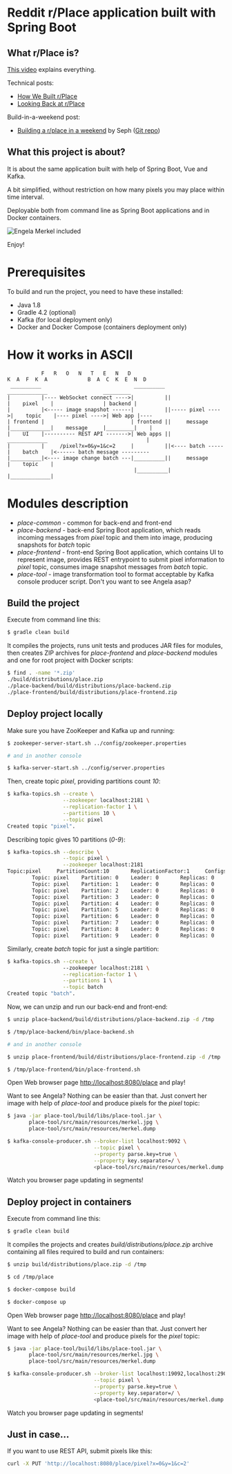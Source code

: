 # Reddit r/Place application built with Spring Boot

## What r/Place is?

[This video](https://www.youtube.com/watch?v=0QO0yZldC2M) explains everything.

Technical posts:

* [How We Built r/Place](https://redditblog.com/2017/04/13/how-we-built-rplace/)
* [Looking Back at r/Place](https://redditblog.com/2017/04/18/place-part-two/)

Build-in-a-weekend post:

* [Building a r/place in a weekend](https://josephg.com/blog/rplace-in-a-weekend/) by Seph ([Git repo](https://github.com/josephg/sephsplace.git))

## What this project is about?

It is about the same application built with help of Spring Boot, Vue and Kafka.

A bit simplified, without restriction on how many pixels you may place within time interval.

Deployable both from command line as Spring Boot applications and in Docker containers.

![Engela Merkel included](screenshot.png)

Enjoy!

# Prerequisites

To build and run the project, you need to have these installed:

* Java 1.8
* Gradle 4.2 (optional)
* Kafka (for local deployment only)
* Docker and Docker Compose (containers deployment only)

# How it works in ASCII

               F   R   O   N   T   E   N   D                               K  A  F  K  A             B  A  C  K  E  N  D
     __________                              __________                    _____________                  _________
    |          |---- WebSocket connect ---->|          ||                 |    pixel    |                | backend |
    |          |<----- image snapshot ------|          ||----- pixel ---->|    topic    |---- pixel ---->| Web app |----
    | frontend |                            | frontend ||     message     |_____________|    message     |_________|    |
    |    UI    |---------- REST API ------->| Web apps ||                  _____________                                |
    |          |     /pixel?x=0&y=1&c=2     |          ||<---- batch -----|    batch    |<------ batch message ---------
    |__________|<---- image change batch ---|__________||     message     |    topic    |
                                             |__________|                 |_____________|

# Modules description

* _place-common_ - common for back-end and front-end
* _place-backend_ - back-end Spring Boot application, which reads incoming messages from _pixel_ topic and them into image, producing snapshots for _batch_ topic
* _place-frontend_ - front-end Spring Boot application, which contains UI to represent image, provides REST entrypoint to submit pixel information to _pixel_ topic, consumes image snapshot messages from _batch_ topic.
* _place-tool_ - image transformation tool to format acceptable by Kafka console producer script. Don't you want to see Angela asap?

## Build the project

Execute from command line this:

```sh
$ gradle clean build
```

It compiles the projects, runs unit tests and produces JAR files for modules, then creates ZIP archives for _place-frontend_ and _place-backend_ modules and one for root project with Docker scripts:

```sh
$ find . -name '*.zip'
./build/distributions/place.zip
./place-backend/build/distributions/place-backend.zip
./place-frontend/build/distributions/place-frontend.zip
```

## Deploy project locally

Make sure you have ZooKeeper and Kafka up and running:

```sh
$ zookeeper-server-start.sh ../config/zookeeper.properties

# and in another console

$ kafka-server-start.sh ../config/server.properties
```

Then, create topic _pixel_, providing partitions count _10_:

```sh
$ kafka-topics.sh --create \
                  --zookeeper localhost:2181 \
                  --replication-factor 1 \
                  --partitions 10 \
                  --topic pixel
Created topic "pixel".
```

Describing topic gives 10 partitions (_0-9_): 

```sh
$ kafka-topics.sh --describe \
                  --topic pixel \
                  --zookeeper localhost:2181
Topic:pixel     PartitionCount:10       ReplicationFactor:1     Configs:
        Topic: pixel    Partition: 0    Leader: 0       Replicas: 0     Isr: 0
        Topic: pixel    Partition: 1    Leader: 0       Replicas: 0     Isr: 0
        Topic: pixel    Partition: 2    Leader: 0       Replicas: 0     Isr: 0
        Topic: pixel    Partition: 3    Leader: 0       Replicas: 0     Isr: 0
        Topic: pixel    Partition: 4    Leader: 0       Replicas: 0     Isr: 0
        Topic: pixel    Partition: 5    Leader: 0       Replicas: 0     Isr: 0
        Topic: pixel    Partition: 6    Leader: 0       Replicas: 0     Isr: 0
        Topic: pixel    Partition: 7    Leader: 0       Replicas: 0     Isr: 0
        Topic: pixel    Partition: 8    Leader: 0       Replicas: 0     Isr: 0
        Topic: pixel    Partition: 9    Leader: 0       Replicas: 0     Isr: 0
```

Similarly, create _batch_ topic for just a single partition: 

```sh
$ kafka-topics.sh --create \ 
                  --zookeeper localhost:2181 \
                  --replication-factor 1 \
                  --partitions 1 \
                  --topic batch
Created topic "batch".
```

Now, we can unzip and run our back-end and front-end:

```sh
$ unzip place-backend/build/distributions/place-backend.zip -d /tmp

$ /tmp/place-backend/bin/place-backend.sh

# and in another console

$ unzip place-frontend/build/distributions/place-frontend.zip -d /tmp

$ /tmp/place-frontend/bin/place-frontend.sh
```

Open Web browser page [http://localhost:8080/place](http://localhost:8080/place) and play!

Want to see Angela? Nothing can be easier than that. Just convert her image with help of _place-tool_ and produce pixels for the _pixel_ topic:

```sh
$ java -jar place-tool/build/libs/place-tool.jar \
       place-tool/src/main/resources/merkel.jpg \
       place-tool/src/main/resources/merkel.dump

$ kafka-console-producer.sh --broker-list localhost:9092 \
                            --topic pixel \
                            --property parse.key=true \
                            --property key.separator=/ \
                            <place-tool/src/main/resources/merkel.dump
```

Watch you browser page updating in segments!

## Deploy project in containers

Execute from command line this:

```sh
$ gradle clean build
```

It compiles the projects and creates _build/distributions/place.zip_ archive containing all files required to build and run containers:

```sh
$ unzip build/distributions/place.zip -d /tmp

$ cd /tmp/place

$ docker-compose build

$ docker-compose up
```

Open Web browser page [http://localhost:8080/place](http://localhost:8080/place) and play!

Want to see Angela? Nothing can be easier than that. Just convert her image with help of _place-tool_ and produce pixels for the _pixel_ topic:

```sh
$ java -jar place-tool/build/libs/place-tool.jar \
       place-tool/src/main/resources/merkel.jpg \
       place-tool/src/main/resources/merkel.dump

$ kafka-console-producer.sh --broker-list localhost:19092,localhost:29092 \
                            --topic pixel \
                            --property parse.key=true \
                            --property key.separator=/ \
                            <place-tool/src/main/resources/merkel.dump
```

Watch you browser page updating in segments!

## Just in case...

If you want to use REST API, submit pixels like this:

```sh
curl -X PUT 'http://localhost:8080/place/pixel?x=0&y=1&c=2'
```
